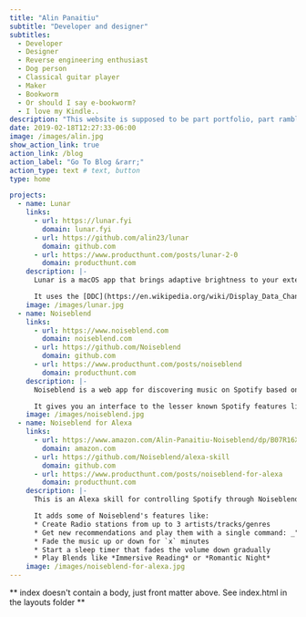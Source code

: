 ```yaml
---
title: "Alin Panaitiu"
subtitle: "Developer and designer"
subtitles:
  - Developer
  - Designer
  - Reverse engineering enthusiast
  - Dog person
  - Classical guitar player
  - Maker
  - Bookworm
  - Or should I say e-bookworm?
  - I love my Kindle..
description: "This website is supposed to be part portfolio, part rambling space. A place where I'll try show my skills and projects, and also brag about them as much as possible. Because it's my website right? I'm allowed to do that!"
date: 2019-02-18T12:27:33-06:00
image: /images/alin.jpg
show_action_link: true
action_link: /blog
action_label: "Go To Blog &rarr;"
action_type: text # text, button
type: home

projects:
  - name: Lunar
    links:
      - url: https://lunar.fyi
        domain: lunar.fyi
      - url: https://github.com/alin23/lunar
        domain: github.com
      - url: https://www.producthunt.com/posts/lunar-2-0
        domain: producthunt.com
    description: |-
      Lunar is a macOS app that brings adaptive brightness to your external monitors.

      It uses the [DDC](https://en.wikipedia.org/wiki/Display_Data_Channel) communication protocol to set the brightness and contrast of the monitor based on the ambient light, location or simply by using hotkeys.
    image: /images/lunar.jpg
  - name: Noiseblend
    links:
      - url: https://www.noiseblend.com
        domain: noiseblend.com
      - url: https://github.com/Noiseblend
        domain: github.com
      - url: https://www.producthunt.com/posts/noiseblend
        domain: producthunt.com
    description: |-
      Noiseblend is a web app for discovering music on Spotify based on your listening history.

      It gives you an interface to the lesser known Spotify features like multiple-artist radio, genre playlists refreshed weekly and tuneable attributes like Acousticness or Danceability. 
    image: /images/noiseblend.jpg
  - name: Noiseblend for Alexa
    links:
      - url: https://www.amazon.com/Alin-Panaitiu-Noiseblend/dp/B07R16XMWV
        domain: amazon.com
      - url: https://github.com/Noiseblend/alexa-skill
        domain: github.com
      - url: https://www.producthunt.com/posts/noiseblend-for-alexa
        domain: producthunt.com
    description: |-
      This is an Alexa skill for controlling Spotify through Noiseblend.

      It adds some of Noiseblend's features like:
      * Create Radio stations from up to 3 artists/tracks/genres
      * Get new recommendations and play them with a single command: _"Ask Noiseblend to play something"_
      * Fade the music up or down for `x` minutes
      * Start a sleep timer that fades the volume down gradually
      * Play Blends like *Immersive Reading* or *Romantic Night*
    image: /images/noiseblend-for-alexa.jpg
---
```


** index doesn't contain a body, just front matter above.
See index.html in the layouts folder **
